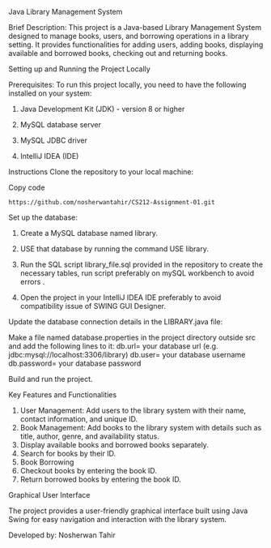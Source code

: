 Java Library Management System

Brief Description:
This project is a Java-based Library Management System designed to manage books, users, and borrowing operations in a library setting. It provides functionalities for adding users, adding books, displaying available and borrowed books, checking out and returning books.

Setting up and Running the Project Locally

Prerequisites:
To run this project locally, you need to have the following installed on your system:

1) Java Development Kit (JDK) - version 8 or higher

2) MySQL database server

3) MySQL JDBC driver
4) IntelliJ IDEA (IDE)

Instructions
Clone the repository to your local machine:

Copy code

`https://github.com/nosherwantahir/CS212-Assignment-01.git`

Set up the database:

1) Create a MySQL database named library.

2) USE that database by running the command USE library.

3) Run the SQL script library_file.sql provided in the repository to create the necessary tables, run script preferably on mySQL workbench to avoid errors .

4) Open the project in your IntelliJ IDEA IDE preferably to avoid compatibility issue of SWING GUI Designer.

Update the database connection details in the LIBRARY.java file:

Make a file named database.properties in the project directory outside src and add the following lines to it:
db.url= your database url (e.g. jdbc:mysql://localhost:3306/library)
db.user= your database username
db.password= your database password

Build and run the project.

Key Features and Functionalities
1) User Management: 
Add users to the library system with their name, contact information, and unique ID.
2) Book Management: 
Add books to the library system with details such as title, author, genre, and availability status.
3) Display available books and borrowed books separately.
4) Search for books by their ID.
5) Book Borrowing
6) Checkout books by entering the book ID.
7) Return borrowed books by entering the book ID.

Graphical User Interface

The project provides a user-friendly graphical interface built using Java Swing for easy navigation and interaction with the library system.


Developed by:
Nosherwan Tahir

